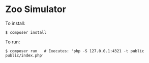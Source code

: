 # Zoo Simulator

To install:

    $ composer install
    
    
To run:

    $ composer run   # Executes: 'php -S 127.0.0.1:4321 -t public public/index.php'



    


